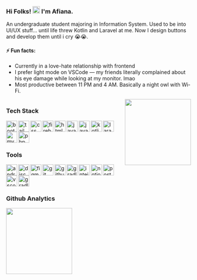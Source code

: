 ### Hi Folks! <img src="https://raw.githubusercontent.com/MartinHeinz/MartinHeinz/master/wave.gif" width="20px" height="20px"> I'm Afiana.

An undergraduate student majoring in Information System. Used to be into UI/UX stuff... until life threw Kotlin and Laravel at me. Now I design buttons and develop them until i cry 😭😭.
#### ⚡ Fun facts:
- Currently in a love-hate relationship with frontend
- I prefer light mode on VSCode — my friends literally complained about his eye damage while looking at my monitor. lmao
- Most productive between 11 PM and 4 AM. Basically a night owl with Wi-Fi.

<div style="display: flex; justify-content: space-between; align-items: flex-start; flex-wrap: wrap;">
  <div style="flex: 1; min-width: 300px;"> 
    <h3>Tech Stack</h3>
    <img align="left" alt="bootstrap" title="bootstrap" width="30px" src="https://skillicons.dev/icons?i=bootstrap" /></a>
    <img align="left" alt="tailwind" title="tailwind" width="30px" src="https://skillicons.dev/icons?i=tailwind" /></a>
    <img align="left" alt="css" title="css" width="30px" src="https://skillicons.dev/icons?i=css" /></a>
    <img align="left" alt="firebase" title="firebase" width="30px" src="https://skillicons.dev/icons?i=firebase" /></a>
    <img align="left" alt="html" title="html" width="30px" src="https://skillicons.dev/icons?i=html" /></a>
    <img align="left" alt="java" title="java" width="30px" src="https://skillicons.dev/icons?i=java" /></a>
    <img align="left" alt="javascript" title="javascript" width="30px" src="https://skillicons.dev/icons?i=js" /></a>
    <img align="left" alt="kotlin" title="kotlin" width="30px" src="https://skillicons.dev/icons?i=kotlin" /></a>
    <img align="left" alt="laravel" title="laravel" width="30px" src="https://skillicons.dev/icons?i=laravel" /></a>
    <img align="left" alt="mysql" title="mysql" width="30px" src="https://skillicons.dev/icons?i=mysql" /></a>
    <img align="left" alt="php" title="php" width="30px" src="https://skillicons.dev/icons?i=php" /></a>
    <br style="clear: both;"> 
    <h3>Tools</h3>
    <img align="left" alt="androidstudio" title="androidstudio" width="30px" src="https://skillicons.dev/icons?i=androidstudio" /></a>
    <img align="left" alt="discord" title="discord" width="30px" src="https://skillicons.dev/icons?i=discord" /></a>
    <img align="left" alt="figma" title="figma" width="30px" src="https://skillicons.dev/icons?i=figma" /></a>
    <img align="left" alt="git" title="git" width="30px" src="https://skillicons.dev/icons?i=git" /></a>
    <img align="left" alt="github" title="github" width="30px" src="https://skillicons.dev/icons?i=github" /></a>
    <img align="left" alt="gradle" title="gradle" width="30px" src="https://skillicons.dev/icons?i=gradle" /></a>
    <img align="left" alt="inteilij idea" title="intellij idea" width="30px" src="https://skillicons.dev/icons?i=idea" /></a>
    <img align="left" alt="notion" title="notion" width="30px" src="https://skillicons.dev/icons?i=notion" /></a>
    <img align="left" alt="postman" title="postman" width="30px" src="https://skillicons.dev/icons?i=postman" /></a>
    <img align="left" alt="vscode" title="vscode" width="30px" src="https://skillicons.dev/icons?i=vscode" /></a>
    <img align="left" alt="gradle" title="gradle" width="30px" src="https://skillicons.dev/icons?i=gradle" /></a>
    <br style="clear: both;"> 
    <h3>Github Analytics</h3>
  <a href="https://github.com/afiananr">
    <img height="180em" src="https://github-readme-stats-eight-theta.vercel.app/api/top-langs/?username=afiananr&layout=compact&langs_count=8&theme=algolia"/>
  </a>
<!--   <img height="180em" src="https://media.giphy.com/media/l0HlTy9x8FZo0XO1i/giphy.gif" > -->
</div>
  <div style="flex-shrink: 0; margin-left: 20px;"> <img height="180em" src="https://media.giphy.com/media/l0HlTy9x8FZo0XO1i/giphy.gif" >
  </div>
</div>
